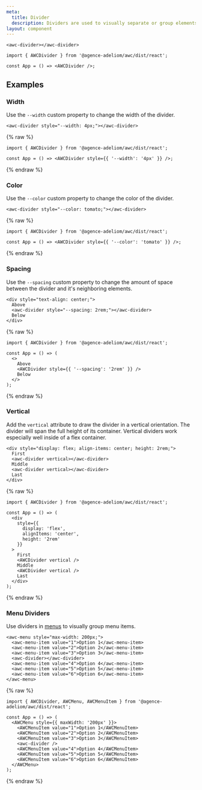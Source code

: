 ```yaml
---
meta:
  title: Divider
  description: Dividers are used to visually separate or group elements.
layout: component
---
```


```html:preview
<awc-divider></awc-divider>
```

```jsx:react
import { AWCDivider } from '@agence-adeliom/awc/dist/react';

const App = () => <AWCDivider />;
```

## Examples

### Width

Use the `--width` custom property to change the width of the divider.

```html:preview
<awc-divider style="--width: 4px;"></awc-divider>
```

{% raw %}

```jsx:react
import { AWCDivider } from '@agence-adeliom/awc/dist/react';

const App = () => <AWCDivider style={{ '--width': '4px' }} />;
```

{% endraw %}

### Color

Use the `--color` custom property to change the color of the divider.

```html:preview
<awc-divider style="--color: tomato;"></awc-divider>
```

{% raw %}

```jsx:react
import { AWCDivider } from '@agence-adeliom/awc/dist/react';

const App = () => <AWCDivider style={{ '--color': 'tomato' }} />;
```

{% endraw %}

### Spacing

Use the `--spacing` custom property to change the amount of space between the divider and it's neighboring elements.

```html:preview
<div style="text-align: center;">
  Above
  <awc-divider style="--spacing: 2rem;"></awc-divider>
  Below
</div>
```

{% raw %}

```jsx:react
import { AWCDivider } from '@agence-adeliom/awc/dist/react';

const App = () => (
  <>
    Above
    <AWCDivider style={{ '--spacing': '2rem' }} />
    Below
  </>
);
```

{% endraw %}

### Vertical

Add the `vertical` attribute to draw the divider in a vertical orientation. The divider will span the full height of its container. Vertical dividers work especially well inside of a flex container.

```html:preview
<div style="display: flex; align-items: center; height: 2rem;">
  First
  <awc-divider vertical></awc-divider>
  Middle
  <awc-divider vertical></awc-divider>
  Last
</div>
```

{% raw %}

```jsx:react
import { AWCDivider } from '@agence-adeliom/awc/dist/react';

const App = () => (
  <div
    style={{
      display: 'flex',
      alignItems: 'center',
      height: '2rem'
    }}
  >
    First
    <AWCDivider vertical />
    Middle
    <AWCDivider vertical />
    Last
  </div>
);
```

{% endraw %}

### Menu Dividers

Use dividers in [menus](/components/menu) to visually group menu items.

```html:preview
<awc-menu style="max-width: 200px;">
  <awc-menu-item value="1">Option 1</awc-menu-item>
  <awc-menu-item value="2">Option 2</awc-menu-item>
  <awc-menu-item value="3">Option 3</awc-menu-item>
  <awc-divider></awc-divider>
  <awc-menu-item value="4">Option 4</awc-menu-item>
  <awc-menu-item value="5">Option 5</awc-menu-item>
  <awc-menu-item value="6">Option 6</awc-menu-item>
</awc-menu>
```

{% raw %}

```jsx:react
import { AWCDivider, AWCMenu, AWCMenuItem } from '@agence-adeliom/awc/dist/react';

const App = () => (
  <AWCMenu style={{ maxWidth: '200px' }}>
    <AWCMenuItem value="1">Option 1</AWCMenuItem>
    <AWCMenuItem value="2">Option 2</AWCMenuItem>
    <AWCMenuItem value="3">Option 3</AWCMenuItem>
    <awc-divider />
    <AWCMenuItem value="4">Option 4</AWCMenuItem>
    <AWCMenuItem value="5">Option 5</AWCMenuItem>
    <AWCMenuItem value="6">Option 6</AWCMenuItem>
  </AWCMenu>
);
```

{% endraw %}
